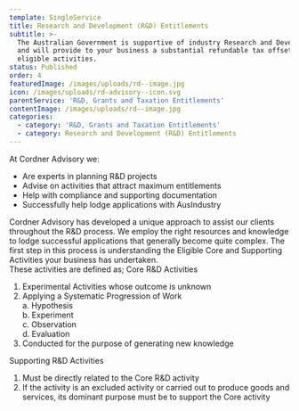 ```yaml
---
template: SingleService
title: Research and Development (R&D) Entitlements
subtitle: >-
  The Australian Government is supportive of industry Research and Development
  and will provide to your business a substantial refundable tax offset for
  eligible activities.
status: Published
order: 4
featuredImage: /images/uploads/rd--image.jpg
icon: /images/uploads/rd-advisory--icon.svg
parentService: 'R&D, Grants and Taxation Entitlements'
contentImage: /images/uploads/rd--image.jpg
categories:
  - category: 'R&D, Grants and Taxation Entitlements'
  - category: Research and Development (R&D) Entitlements
---
```


At Cordner Advisory we:

- Are experts in planning R&D projects
- Advise on activities that attract maximum entitlements
- Help with compliance and supporting documentation
- Successfully help lodge applications with AusIndustry

Cordner Advisory has developed a unique approach to assist our clients throughout the R&D process. We employ the right resources and knowledge to lodge successful applications that generally become quite complex. The first step in this process is understanding the Eligible Core and Supporting Activities your business has undertaken.  
These activities are defined as;
Core R&D Activities

1.  Experimental Activities whose outcome is unknown
2.  Applying a Systematic Progression of Work  
    a. Hypothesis  
    b. Experiment  
    c. Observation  
    d. Evaluation
3.  Conducted for the purpose of generating new knowledge

​Supporting R&D Activities

1.  Must be directly related to the Core R&D activity
2.  If the activity is an excluded activity or carried out to produce goods and services, its dominant purpose must be to support the Core activity
